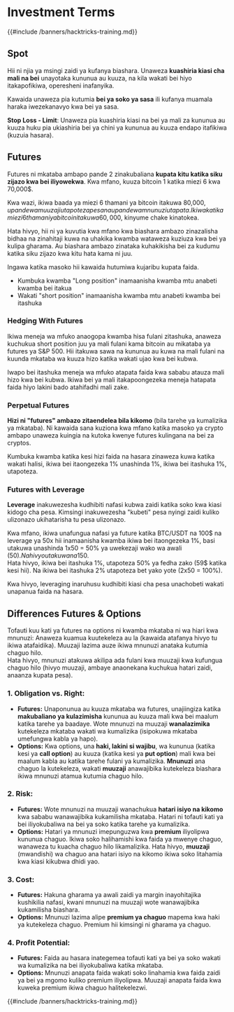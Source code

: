 # Investment Terms

{{#include /banners/hacktricks-training.md}}

## Spot

Hii ni njia ya msingi zaidi ya kufanya biashara. Unaweza **kuashiria kiasi cha mali na bei** unayotaka kununua au kuuza, na kila wakati bei hiyo itakapofikiwa, operesheni inafanyika.

Kawaida unaweza pia kutumia **bei ya soko ya sasa** ili kufanya muamala haraka iwezekanavyo kwa bei ya sasa.

**Stop Loss - Limit**: Unaweza pia kuashiria kiasi na bei ya mali za kununua au kuuza huku pia ukiashiria bei ya chini ya kununua au kuuza endapo itafikiwa (kuzuia hasara).

## Futures

Futures ni mkataba ambapo pande 2 zinakubaliana **kupata kitu katika siku zijazo kwa bei iliyowekwa**. Kwa mfano, kuuza bitcoin 1 katika miezi 6 kwa 70,000$.

Kwa wazi, ikiwa baada ya miezi 6 thamani ya bitcoin itakuwa 80,000$, upande wa muuzaji utapoteza pesa na upande wa mnunuzi utapata. Ikiwa katika miezi 6 thamani ya bitcoin itakuwa 60,000$, kinyume chake kinatokea.

Hata hivyo, hii ni ya kuvutia kwa mfano kwa biashara ambazo zinazalisha bidhaa na zinahitaji kuwa na uhakika kwamba wataweza kuziuza kwa bei ya kulipa gharama. Au biashara ambazo zinataka kuhakikisha bei za kudumu katika siku zijazo kwa kitu hata kama ni juu.

Ingawa katika masoko hii kawaida hutumiwa kujaribu kupata faida.

* Kumbuka kwamba "Long position" inamaanisha kwamba mtu anabeti kwamba bei itakua
* Wakati "short position" inamaanisha kwamba mtu anabeti kwamba bei itashuka

### Hedging With Futures <a href="#mntl-sc-block_7-0" id="mntl-sc-block_7-0"></a>

Ikiwa meneja wa mfuko anaogopa kwamba hisa fulani zitashuka, anaweza kuchukua short position juu ya mali fulani kama bitcoin au mikataba ya futures ya S&P 500. Hii itakuwa sawa na kununua au kuwa na mali fulani na kuunda mkataba wa kuuza hizo katika wakati ujao kwa bei kubwa.

Iwapo bei itashuka meneja wa mfuko atapata faida kwa sababu atauza mali hizo kwa bei kubwa. Ikiwa bei ya mali itakapoongezeka meneja hatapata faida hiyo lakini bado atahifadhi mali zake.

### Perpetual Futures

**Hizi ni "futures" ambazo zitaendelea bila kikomo** (bila tarehe ya kumalizika ya mkataba). Ni kawaida sana kuziona kwa mfano katika masoko ya crypto ambapo unaweza kuingia na kutoka kwenye futures kulingana na bei za cryptos.

Kumbuka kwamba katika kesi hizi faida na hasara zinaweza kuwa katika wakati halisi, ikiwa bei itaongezeka 1% unashinda 1%, ikiwa bei itashuka 1%, utapoteza.

### Futures with Leverage

**Leverage** inakuwezesha kudhibiti nafasi kubwa zaidi katika soko kwa kiasi kidogo cha pesa. Kimsingi inakuwezesha "kubeti" pesa nyingi zaidi kuliko ulizonazo ukihatarisha tu pesa ulizonazo.

Kwa mfano, ikiwa unafungua nafasi ya future katika BTC/USDT na 100$ na leverage ya 50x hii inamaanisha kwamba ikiwa bei itaongezeka 1%, basi utakuwa unashinda 1x50 = 50% ya uwekezaji wako wa awali (50$). Na hivyo utakuwa na 150$.\
Hata hivyo, ikiwa bei itashuka 1%, utapoteza 50% ya fedha zako (59$ katika kesi hii). Na ikiwa bei itashuka 2% utapoteza bet yako yote (2x50 = 100%).

Kwa hivyo, leveraging inaruhusu kudhibiti kiasi cha pesa unachobeti wakati unapanua faida na hasara.

## Differences Futures & Options

Tofauti kuu kati ya futures na options ni kwamba mkataba ni wa hiari kwa mnunuzi: Anaweza kuamua kuutekeleza au la (kawaida atafanya hivyo tu ikiwa atafaidika). Muuzaji lazima auze ikiwa mnunuzi anataka kutumia chaguo hilo.\
Hata hivyo, mnunuzi atakuwa akilipa ada fulani kwa muuzaji kwa kufungua chaguo hilo (hivyo muuzaji, ambaye anaonekana kuchukua hatari zaidi, anaanza kupata pesa).

### 1. **Obligation vs. Right:**

* **Futures:** Unaponunua au kuuza mkataba wa futures, unajiingiza katika **makubaliano ya kulazimisha** kununua au kuuza mali kwa bei maalum katika tarehe ya baadaye. Wote mnunuzi na muuzaji **wanalazimika** kutekeleza mkataba wakati wa kumalizika (isipokuwa mkataba umefungwa kabla ya hapo).
* **Options:** Kwa options, una **haki, lakini si wajibu**, wa kununua (katika kesi ya **call option**) au kuuza (katika kesi ya **put option**) mali kwa bei maalum kabla au katika tarehe fulani ya kumalizika. **Mnunuzi** ana chaguo la kutekeleza, wakati **muuzaji** anawajibika kutekeleza biashara ikiwa mnunuzi atamua kutumia chaguo hilo.

### 2. **Risk:**

* **Futures:** Wote mnunuzi na muuzaji wanachukua **hatari isiyo na kikomo** kwa sababu wanawajibika kukamilisha mkataba. Hatari ni tofauti kati ya bei iliyokubaliwa na bei ya soko katika tarehe ya kumalizika.
* **Options:** Hatari ya mnunuzi imepunguzwa kwa **premium** iliyolipwa kununua chaguo. Ikiwa soko halihamishi kwa faida ya mwenye chaguo, wanaweza tu kuacha chaguo hilo likamalizika. Hata hivyo, **muuzaji** (mwandishi) wa chaguo ana hatari isiyo na kikomo ikiwa soko litahamia kwa kiasi kikubwa dhidi yao.

### 3. **Cost:**

* **Futures:** Hakuna gharama ya awali zaidi ya margin inayohitajika kushikilia nafasi, kwani mnunuzi na muuzaji wote wanawajibika kukamilisha biashara.
* **Options:** Mnunuzi lazima alipe **premium ya chaguo** mapema kwa haki ya kutekeleza chaguo. Premium hii kimsingi ni gharama ya chaguo.

### 4. **Profit Potential:**

* **Futures:** Faida au hasara inategemea tofauti kati ya bei ya soko wakati wa kumalizika na bei iliyokubaliwa katika mkataba.
* **Options:** Mnunuzi anapata faida wakati soko linahamia kwa faida zaidi ya bei ya mgomo kuliko premium iliyolipwa. Muuzaji anapata faida kwa kuweka premium ikiwa chaguo halitekelezwi.

{{#include /banners/hacktricks-training.md}}
